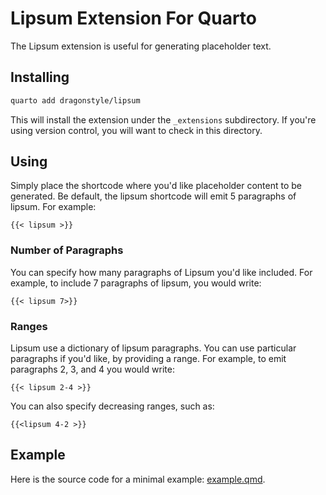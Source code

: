 # Lipsum Extension For Quarto

The Lipsum extension is useful for generating placeholder text.

## Installing

```bash
quarto add dragonstyle/lipsum
```

This will install the extension under the `_extensions` subdirectory.
If you're using version control, you will want to check in this directory.

## Using

Simply place the shortcode where you'd like placeholder content to be generated. Be default, the lipsum shortcode will emit 5 paragraphs of lipsum. For example:

```
{{< lipsum >}}
```

### Number of Paragraphs

You can specify how many paragraphs of Lipsum you'd like included. For example, to include 7 paragraphs of lipsum, you would write:

```
{{< lipsum 7>}}
```

### Ranges
 
Lipsum use a dictionary of lipsum paragraphs. You can use particular paragraphs if you'd like, by providing a range. For example, to emit paragraphs 2, 3, and 4 you would write:

```
{{< lipsum 2-4 >}}
```

You can also specify decreasing ranges, such as:

```
{{<lipsum 4-2 >}}
```

## Example

Here is the source code for a minimal example: [example.qmd](example.qmd).


